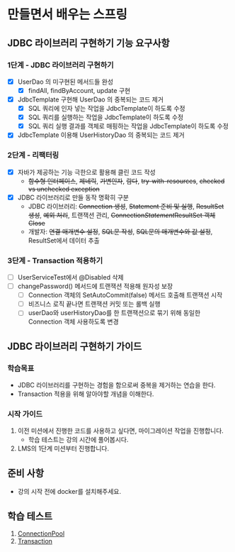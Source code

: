 # 만들면서 배우는 스프링

## JDBC 라이브러리 구현하기 기능 요구사항

### 1단계 - JDBC 라이브러리 구현하기

- [x] UserDao 의 미구현된 메서드들 완성
    - [x] findAll, findByAccount, update 구현
- [x] JdbcTemplate 구현해 UserDao 의 중복되는 코드 제거
    - [x] SQL 쿼리에 인자 넣는 작업을 JdbcTemplate이 하도록 수정
    - [x] SQL 쿼리를 실행하는 작업을 JdbcTemplate이 하도록 수정
    - [x] SQL 쿼리 실행 결과를 객체로 매핑하는 작업을 JdbcTemplate이 하도록 수정
- [x] JdbcTemplate 이용해 UserHistoryDao 의 중복되는 코드 제거

### 2단계 - 리팩터링

- [x] 자바가 제공하는 기능 극한으로 활용해 클린 코드 작성
  - ~~함수형 인터페이스~~, ~~제네릭~~, ~~가변인자~~, ~~람다~~, ~~try-with-resources~~, ~~checked vs unchecked exception~~
- [x] JDBC 라이브러리로 만들 동작 명확히 구분
  - JDBC 라이브러리: ~~Connection 생성~~, ~~Statement 준비 및 실행~~, ~~ResultSet 생성~~, ~~예외 처리~~, 트랜잭션 관리, ~~Connection*Statement*ResultSet 객체 Close~~
  - 개발자: ~~연결 매개변수 설정~~, ~~SQL문 작성~~, ~~SQL문의 매개변수와 값 설정~~, ResultSet에서 데이터 추출

### 3단계 - Transaction 적용하기

- [ ] UserServiceTest에서 @Disabled 삭제
- [ ] changePassword() 메서드에 트랜잭션 적용해 원자성 보장
  - [ ] Connection 객체의 SetAutoCommit(false) 메서드 호출해 트랜잭션 시작
  - [ ] 비즈니스 로직 끝나면 트랜잭션 커밋 또는 롤백 실행
  - [ ] userDao와 userHistoryDao를 한 트랜잭션으로 묶기 위해 동일한 Connection 객체 사용하도록 변경

## JDBC 라이브러리 구현하기 가이드

### 학습목표

- JDBC 라이브러리를 구현하는 경험을 함으로써 중복을 제거하는 연습을 한다.
- Transaction 적용을 위해 알아야할 개념을 이해한다.

### 시작 가이드

1. 이전 미션에서 진행한 코드를 사용하고 싶다면, 마이그레이션 작업을 진행합니다.
    - 학습 테스트는 강의 시간에 풀어봅시다.
2. LMS의 1단계 미션부터 진행합니다.

## 준비 사항

- 강의 시작 전에 docker를 설치해주세요.

## 학습 테스트

1. [ConnectionPool](study/src/test/java/connectionpool)
2. [Transaction](study/src/test/java/transaction)
